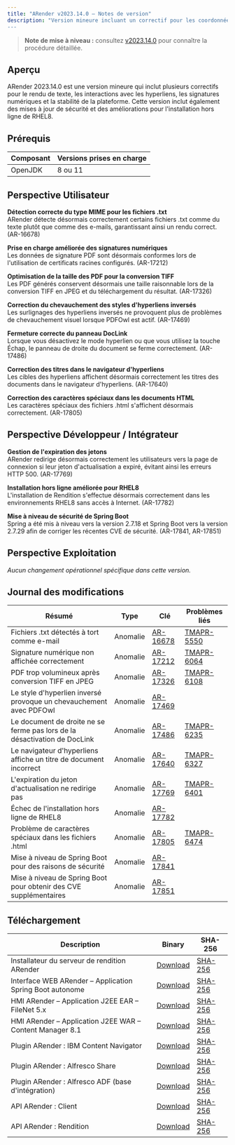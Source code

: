 ```yaml
---
title: "ARender v2023.14.0 – Notes de version"
description: "Version mineure incluant un correctif pour les coordonnées de sélection de texte incorrectes et de 
---
```


> **Note de mise à niveau :** consultez [v2023.14.0](/fr/releases/upgrade-notes/v2023.14.0/) pour connaître la procédure
> détaillée.

## Aperçu

ARender 2023.14.0 est une version mineure qui inclut plusieurs correctifs pour le rendu de texte, les interactions avec 
les hyperliens, les signatures numériques et la stabilité de la plateforme. Cette version inclut également des mises à 
jour de sécurité et des améliorations pour l'installation hors ligne de RHEL8.

## Prérequis

| Composant | Versions prises en charge |
| --------- | ------------------------- |
| OpenJDK   | 8 ou 11                   |

## Perspective Utilisateur

**Détection correcte du type MIME pour les fichiers .txt**  
ARender détecte désormais correctement certains fichiers .txt comme du texte plutôt que comme des e-mails, garantissant 
ainsi un rendu correct. (AR-16678)

**Prise en charge améliorée des signatures numériques**  
Les données de signature PDF sont désormais conformes lors de l'utilisation de certificats racines configurés. 
(AR-17212)

**Optimisation de la taille des PDF pour la conversion TIFF**  
Les PDF générés conservent désormais une taille raisonnable lors de la conversion TIFF en JPEG et du téléchargement du 
résultat. (AR-17326)

**Correction du chevauchement des styles d'hyperliens inversés**  
Les surlignages des hyperliens inversés ne provoquent plus de problèmes de chevauchement visuel lorsque PDFOwl est 
actif. (AR-17469)

**Fermeture correcte du panneau DocLink**  
Lorsque vous désactivez le mode hyperlien ou que vous utilisez la touche Échap, le panneau de droite du document se 
ferme correctement. (AR-17486)

**Correction des titres dans le navigateur d'hyperliens**  
Les cibles des hyperliens affichent désormais correctement les titres des documents dans le navigateur d'hyperliens. 
(AR-17640)

**Correction des caractères spéciaux dans les documents HTML**  
Les caractères spéciaux des fichiers .html s'affichent désormais correctement. (AR-17805)

## Perspective Développeur / Intégrateur

**Gestion de l'expiration des jetons**  
ARender redirige désormais correctement les utilisateurs vers la page de connexion si leur jeton d'actualisation a
expiré, évitant ainsi les erreurs HTTP 500.
(AR-17769)

**Installation hors ligne améliorée pour RHEL8**  
L'installation de Rendition s'effectue désormais correctement dans les environnements RHEL8 sans accès à Internet.
(AR-17782)

**Mise à niveau de sécurité de Spring Boot**  
Spring a été mis à niveau vers la version 2.7.18 et Spring Boot vers la version 2.7.29 afin de corriger les récentes CVE
de sécurité. (AR-17841, AR-17851)

## Perspective Exploitation

*Aucun changement opérationnel spécifique dans cette version.*

## Journal des modifications

| Résumé                                                                    | Type      | Clé                                                       | Problèmes liés                                                                        |
|---------------------------------------------------------------------------|-----------|-----------------------------------------------------------|---------------------------------------------------------------------------------------|
| Fichiers .txt détectés à tort comme e-mail                                | Anomalie  | [AR-16678](https://arondor.atlassian.net/browse/AR-16678) | [TMAPR-5550](https://arondor.atlassian.net/servicedesk/customer/portal/59/TMAPR-5550) |
| Signature numérique non affichée correctement                             | Anomalie  | [AR-17212](https://arondor.atlassian.net/browse/AR-17212) | [TMAPR-6064](https://arondor.atlassian.net/servicedesk/customer/portal/59/TMAPR-6064) |
| PDF trop volumineux après conversion TIFF en JPEG                         | Anomalie  | [AR-17326](https://arondor.atlassian.net/browse/AR-17326) | [TMAPR-6108](https://arondor.atlassian.net/servicedesk/customer/portal/59/TMAPR-6108) |
| Le style d'hyperlien inversé provoque un chevauchement avec PDFOwl        | Anomalie  | [AR-17469](https://arondor.atlassian.net/browse/AR-17469) |                                                                                       |
| Le document de droite ne se ferme pas lors de la désactivation de DocLink | Anomalie  | [AR-17486](https://arondor.atlassian.net/browse/AR-17486) | [TMAPR-6235](https://arondor.atlassian.net/servicedesk/customer/portal/59/TMAPR-6235) |
| Le navigateur d'hyperliens affiche un titre de document incorrect         | Anomalie  | [AR-17640](https://arondor.atlassian.net/browse/AR-17640) | [TMAPR-6327](https://arondor.atlassian.net/servicedesk/customer/portal/59/TMAPR-6327) |
| L'expiration du jeton d'actualisation ne redirige pas                     | Anomalie  | [AR-17769](https://arondor.atlassian.net/browse/AR-17769) | [TMAPR-6401](https://arondor.atlassian.net/servicedesk/customer/portal/59/TMAPR-6401) |
| Échec de l'installation hors ligne de RHEL8                               | Anomalie  | [AR-17782](https://arondor.atlassian.net/browse/AR-17782) |                                                                                       |
| Problème de caractères spéciaux dans les fichiers .html                   | Anomalie  | [AR-17805](https://arondor.atlassian.net/browse/AR-17805) | [TMAPR-6474](https://arondor.atlassian.net/servicedesk/customer/portal/59/TMAPR-6474) |
| Mise à niveau de Spring Boot pour des raisons de sécurité                 | Anomalie  | [AR-17841](https://arondor.atlassian.net/browse/AR-17841) |                                                                                       |
| Mise à niveau de Spring Boot pour obtenir des CVE supplémentaires         | Anomalie  | [AR-17851](https://arondor.atlassian.net/browse/AR-17851) |                                                                                       |

## Téléchargement

| Description                                              | Binary                                                                                                                                                                                                | SHA-256                                                                                                                                                                                                     |
|----------------------------------------------------------|-------------------------------------------------------------------------------------------------------------------------------------------------------------------------------------------------------|-------------------------------------------------------------------------------------------------------------------------------------------------------------------------------------------------------------|
| Installateur du serveur de rendition ARender             | [Download](https://artifactory.arondor.cloud/artifactory/arondor-release/com/arondor/arender/micro/services/rendition-engine-installer/2023.14.0/rendition-engine-installer-2023.14.0-rendition.jar)  | [SHA-256](https://artifactory.arondor.cloud/artifactory/arondor-release/com/arondor/arender/micro/services/rendition-engine-installer/2023.14.0/rendition-engine-installer-2023.14.0-rendition.jar.sha256)  |
| Interface WEB ARender – Application Spring Boot autonome | [Download](https://artifactory.arondor.cloud/artifactory/arondor-release/com/arondor/arender/arondor-arender-hmi-spring-boot-package/2023.14.0/arondor-arender-hmi-spring-boot-package-2023.14.0.zip) | [SHA-256](https://artifactory.arondor.cloud/artifactory/arondor-release/com/arondor/arender/arondor-arender-hmi-spring-boot-package/2023.14.0/arondor-arender-hmi-spring-boot-package-2023.14.0.zip.sha256) |
| HMI ARender – Application J2EE EAR – FileNet 5.x         | [Download](https://artifactory.arondor.cloud/artifactory/arondor-release/com/arondor/arender/arondor-arender-hmi-filenet-ear/2023.14.0/arondor-arender-hmi-filenet-ear-2023.14.0.ear)                 | [SHA-256](https://artifactory.arondor.cloud/artifactory/arondor-release/com/arondor/arender/arondor-arender-hmi-filenet-ear/2023.14.0/arondor-arender-hmi-filenet-ear-2023.14.0.ear.sha256)                 |
| HMI ARender – Application J2EE WAR – Content Manager 8.1 | [Download](https://artifactory.arondor.cloud/artifactory/arondor-release/com/arondor/arender/arondor-arender-hmi-cm/2023.14.0/arondor-arender-hmi-cm-2023.14.0.war)                                   | [SHA-256](https://artifactory.arondor.cloud/artifactory/arondor-release/com/arondor/arender/arondor-arender-hmi-cm/2023.14.0/arondor-arender-hmi-cm-2023.14.0.war.sha256)                                   |
| Plugin ARender : IBM Content Navigator                   | [Download](https://artifactory.arondor.cloud/artifactory/arondor-release/com/arondor/arender/arondor-arender-navigator-plugin/2023.14.0/arondor-arender-navigator-plugin-2023.14.0.jar)               | [SHA-256](https://artifactory.arondor.cloud/artifactory/arondor-release/com/arondor/arender/arondor-arender-navigator-plugin/2023.14.0/arondor-arender-navigator-plugin-2023.14.0.jar.sha256)               |
| Plugin ARender : Alfresco Share                          | [Download](https://artifactory.arondor.cloud/artifactory/arondor-release/com/arondor/arender/arender-for-alfresco-share-plugin/2023.14.0/arender-for-alfresco-share-plugin-2023.14.0.jar)             | [SHA-256](https://artifactory.arondor.cloud/artifactory/arondor-release/com/arondor/arender/arender-for-alfresco-share-plugin/2023.14.0/arender-for-alfresco-share-plugin-2023.14.0.jar.sha256)             |
| Plugin ARender : Alfresco ADF (base d'intégration)       | [Download](https://artifactory.arondor.cloud/artifactory/arondor-release/com/arondor/arender/arender-for-alfresco-ADF-plugin/2023.14.0/arender-for-alfresco-ADF-plugin-2023.14.0.zip)                 | [SHA-256](https://artifactory.arondor.cloud/artifactory/arondor-release/com/arondor/arender/arender-for-alfresco-ADF-plugin/2023.14.0/arender-for-alfresco-ADF-plugin-2023.14.0.zip.sha256)                 |
| API ARender : Client                                     | [Download](https://artifactory.arondor.cloud/artifactory/arondor-release/com/arondor/arender/arondor-arender-client-api/2023.14.0/arondor-arender-client-api-2023.14.0-javadoc.jar)                   | [SHA-256](https://artifactory.arondor.cloud/artifactory/arondor-release/com/arondor/arender/arondor-arender-client-api/2023.14.0/arondor-arender-client-api-2023.14.0-javadoc.jar.sha256)                   |
| API ARender : Rendition                                  | [Download](https://artifactory.arondor.cloud/artifactory/arondor-release/com/arondor/arender/arondor-arender-rendition-api/2023.14.0/arondor-arender-rendition-api-2023.14.0-javadoc.jar)             | [SHA-256](https://artifactory.arondor.cloud/artifactory/arondor-release/com/arondor/arender/arondor-arender-rendition-api/2023.14.0/arondor-arender-rendition-api-2023.14.0-javadoc.jar.sha256)             |

